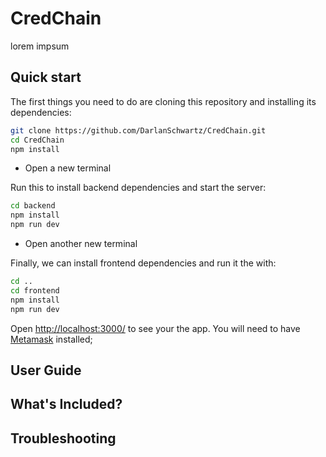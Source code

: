 # CredChain

lorem impsum

## Quick start

The first things you need to do are cloning this repository and installing its
dependencies:

```bash
git clone https://github.com/DarlanSchwartz/CredChain.git
cd CredChain
npm install
```
- Open a new terminal

Run this to install backend dependencies and start the server:
```bash
cd backend
npm install
npm run dev
```
- Open another new terminal

Finally, we can install frontend dependencies and run it the with:
```bash
cd ..
cd frontend
npm install
npm run dev
```

Open [http://localhost:3000/](http://localhost:3000/) to see your the app.
 You will
need to have [Metamask](https://metamask.io) installed;

## User Guide


## What's Included?

## Troubleshooting
